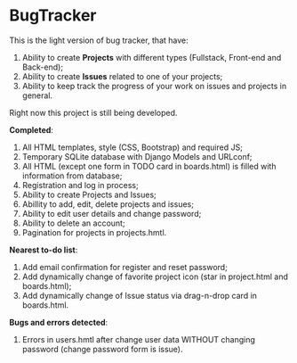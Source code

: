 # BugTracker
This is the light version of bug tracker, that have:
  1) Ability to create <b>Projects</b> with different types (Fullstack, Front-end and Back-end);
  2) Ability to create <b>Issues</b> related to one of your projects;
  3) Ability to keep track the progress of your work on issues and projects in general.

Right now this project is still being developed.

<b>Completed</b>:
  1) All HTML templates, style (CSS, Bootstrap) and required JS;
  2) Temporary SQLite database with Django Models and URLconf;
  3) All HTML (except one form in TODO card in boards.html) is filled with information from database;
  4) Registration and log in process;
  5) Ability to create Projects and Issues;
  6) Abillity to add, edit, delete projects and issues;
  7) Ability to edit user details and change password;
  8) Ability to delete an account;
  9) Pagination for projects in projects.hmtl.

<b>Nearest to-do list</b>:
  1) Add email confirmation for register and reset password; 
  2) Add dynamically change of favorite project icon (star in project.html and boards.html);
  3) Add dynamically change of Issue status via drag-n-drop card in boards.html.

<b>Bugs and errors detected</b>:
  1) Errors in users.hmtl after change user data WITHOUT changing password (change password form is issue).
